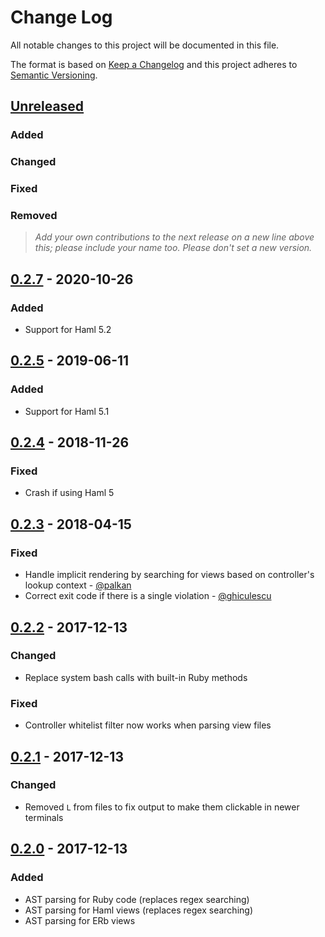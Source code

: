 # Change Log
All notable changes to this project will be documented in this file.

The format is based on [Keep a Changelog](http://keepachangelog.com/)
and this project adheres to [Semantic Versioning](http://semver.org/).

## [Unreleased]
### Added

### Changed

### Fixed

### Removed

> _Add your own contributions to the next release on a new line above this; please include your name too._
> _Please don't set a new version._

## [0.2.7] - 2020-10-26
### Added
- Support for Haml 5.2

## [0.2.5] - 2019-06-11
### Added
- Support for Haml 5.1

## [0.2.4] - 2018-11-26
### Fixed
- Crash if using Haml 5

## [0.2.3] - 2018-04-15
### Fixed
- Handle implicit rendering by searching for views based on controller's lookup context - [@palkan](https://github.com/palkan)
- Correct exit code if there is a single violation - [@ghiculescu](https://github.com/ghiculescu)

## [0.2.2] - 2017-12-13
### Changed
- Replace system bash calls with built-in Ruby methods

### Fixed
- Controller whitelist filter now works when parsing view files

## [0.2.1] - 2017-12-13
### Changed
- Removed `L` from files to fix output to make them clickable in newer terminals

## [0.2.0] - 2017-12-13
### Added
- AST parsing for Ruby code (replaces regex searching)
- AST parsing for Haml views (replaces regex searching)
- AST parsing for ERb views

[Unreleased]: https://github.com/daveallie/rails-route-checker/compare/0.2.7...HEAD
[0.2.7]: https://github.com/daveallie/rails-route-checker/compare/0.2.5...0.2.7
[0.2.5]: https://github.com/daveallie/rails-route-checker/compare/0.2.4...0.2.5
[0.2.4]: https://github.com/daveallie/rails-route-checker/compare/0.2.3...0.2.4
[0.2.3]: https://github.com/daveallie/rails-route-checker/compare/0.2.2...0.2.3
[0.2.2]: https://github.com/daveallie/rails-route-checker/compare/0.2.1...0.2.2
[0.2.1]: https://github.com/daveallie/rails-route-checker/compare/0.2.0...0.2.1
[0.2.0]: https://github.com/daveallie/rails-route-checker/compare/0.1.1...0.2.0
